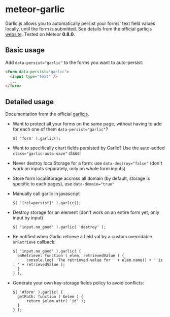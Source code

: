 meteor-garlic
================

Garlic.js allows you to automatically persist your forms' text field values locally, until the form is submitted. See details from the official garlicjs [website](http://garlicjs.org/). Tested on Meteor **0.8.0**.

Basic usage
-------------

Add `data-persist="garlic"` to the forms you want to auto-persist:

``` html
<form data-persist="garlic">
  <input type="text" />
  ...
</form>
```

Detailed usage
--------------

Documentation from the official [garlicjs](http://garlicjs.org/).

* Want to protect all your forms on the same page, without having to add for each one of them `data-persist="garlic"`?

    ```
    $( 'form' ).garlic();
    ```
* Want to specifically chart fields persisted by Garlic? Use the auto-added `class="garlic-auto-save"` class!
* Never destroy localStorage for a form: use `data-destroy="false"` (don't work on inputs separately, only on whole form inputs)
* Store form localStorage accross all domain (by default, storage is specific to each pages), use `data-domain="true"`
* Manually call garlic in javascript

    ```
    $( '[rel=persist]' ).garlic();
    ```
* Destroy storage for an element (don't work on an entire form yet, only input by input)

    ```
    $( 'input.no_good' ).garlic( 'destroy' );
    ```
* Be notified when Garlic retrieve a field val by a custom overridable `onRetrieve` callback:

    ```
    $( 'input.no_good' ).garlic( {
      onRetrieve: function ( elem, retrievedValue ) {
          console.log( 'The retrieved value for ' + elem.name() + ' is : ' + retrievedValue );
      }
    } );
    ```
* Generate your own key-storage fields policy to avoid conflicts:

    ```
    $( '#form' ).garlic( {
      getPath: function ( $elem ) {
          return $elem.attr( 'id' );
      }
    } );
    ```
